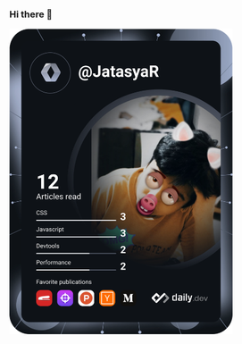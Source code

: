 ### Hi there 👋

<!--
**JatasyaR/JatasyaR** is a ✨ _special_ ✨ repository because its `README.md` (this file) appears on your GitHub profile.

Here are some ideas to get you started:

- 🔭 I’m currently working on ...
- 🌱 I’m currently learning ...
- 👯 I’m looking to collaborate on ...
- 🤔 I’m looking for help with ...
- 💬 Ask me about ...
- 📫 How to reach me: ...
- 😄 Pronouns: ...
- ⚡ Fun fact: ...
-->
<a href="https://app.daily.dev/JatasyaR">
<img src="https://github.com/JatasyaR/JatasyaR/blob/master/devcard.svg" width="400" alt="Chris Bongers's Dev Card"/>
</a>
